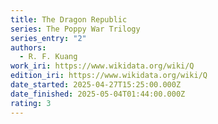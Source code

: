 ```yaml
---
title: The Dragon Republic
series: The Poppy War Trilogy
series_entry: "2"
authors:
  - R. F. Kuang
work_iri: https://www.wikidata.org/wiki/Q
edition_iri: https://www.wikidata.org/wiki/Q
date_started: 2025-04-27T15:25:00.000Z
date_finished: 2025-05-04T01:44:00.000Z
rating: 3
---
```

